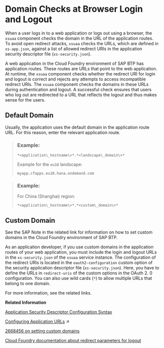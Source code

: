 <!-- loio22a7d69e35574ab082561acbcfa4cd3f -->

# Domain Checks at Browser Login and Logout

When a user logs in to a web application or logs out using a browser, the `xsuaa` component checks the domain in the URL of the application routes. To avoid open redirect attacks, `xsuaa` checks the URLs, which are defined in `xs-app.json`, against a list of allowed redirect URIs in the application security descriptor file \(`xs-security.json`\).



A web application in the Cloud Foundry environment of SAP BTP has application routes. These routes are URLs that point to the web application. At runtime, the `xsuaa` component checks whether the redirect URI for login and logout is correct and rejects any attempts to access incompatible redirect URIs. The `xsuaa` component checks the domains in these URLs during authentication and logout. A successful check ensures that users who log out are redirected to a URL that reflects the logout and thus makes sense for the users.



<a name="loio22a7d69e35574ab082561acbcfa4cd3f__section_rwl_fx1_tfb"/>

## Default Domain

Usually, the application uses the default domain in the application route URL. For this reason, enter the relevant application route.

> ### Example:  
> `*<application\_hostname\>*.*<landscape\_domain\>*`
> 
> Example for the `eu10` landscape:
> 
> `myapp.cfapps.eu10.hana.ondemand.com`

> ### Example:  
> For China \(Shanghai\) region:
> 
> `*<application\_hostname\>*.*<custom\_domain\>*`



<a name="loio22a7d69e35574ab082561acbcfa4cd3f__section_xwg_mx1_tfb"/>

## Custom Domain

See the SAP Note in the related link for information on how to set custom domains in the Cloud Foundry environment of SAP BTP.

As an application developer, if you use custom domains in the application routes of your web application, you must include the login and logout URLs in the `xs-security.json` of the `xsuaa` service instance. The configuration of the redirect URIs is located in the `oauth2-configuration` custom option of the security application descriptor file \(`xs-security.json`\). Here, you have to define the URLs in `redirect-uris` of the custom options in the OAuth 2. 0 configuration. You can also use wild cards \(`*`\) to allow multiple URLs that belong to one domain.

For more information, see the related links.

**Related Information**  




[Application Security Descriptor Configuration Syntax](Application_Security_Descriptor_Configuration_Syntax_517895a.md "The syntax required to set the properties and values defined in the xs-security.json application security descriptor file.")

[Configuring Application URLs](https://help.sap.com/viewer/ea72206b834e4ace9cd834feed6c0e09/Cloud/en-US/7ceeaa5e528140c48ae53b68433293ba.html "By default, all applications running on SAP BTP are accessed on the hana.ondemand.com domain.") :arrow_upper_right:

[2668456 on setting custom domains](https://launchpad.support.sap.com/#/notes/)

[Cloud Foundry documentation about redirect parameters for logout](https://docs.cloudfoundry.org/api/uaa/version/4.24.0/index.html#session-management)

